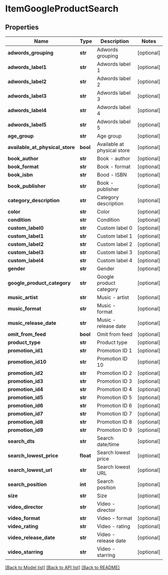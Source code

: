 # ItemGoogleProductSearch

## Properties
Name | Type | Description | Notes
------------ | ------------- | ------------- | -------------
**adwords_grouping** | **str** | Adwords grouping | [optional] 
**adwords_label1** | **str** | Adwords label 1 | [optional] 
**adwords_label2** | **str** | Adwords label 2 | [optional] 
**adwords_label3** | **str** | Adwords label 3 | [optional] 
**adwords_label4** | **str** | Adwords label 4 | [optional] 
**adwords_label5** | **str** | Adwords label 5 | [optional] 
**age_group** | **str** | Age group | [optional] 
**available_at_physical_store** | **bool** | Available at physical store | [optional] 
**book_author** | **str** | Book - author | [optional] 
**book_format** | **str** | Book - format | [optional] 
**book_isbn** | **str** | Bood - ISBN | [optional] 
**book_publisher** | **str** | Book - publisher | [optional] 
**category_description** | **str** | Category description | [optional] 
**color** | **str** | Color | [optional] 
**condition** | **str** | Condition | [optional] 
**custom_label0** | **str** | Custom label 0 | [optional] 
**custom_label1** | **str** | Custom label 1 | [optional] 
**custom_label2** | **str** | Custom label 2 | [optional] 
**custom_label3** | **str** | Custom label 3 | [optional] 
**custom_label4** | **str** | Custom label 4 | [optional] 
**gender** | **str** | Gender | [optional] 
**google_product_category** | **str** | Google product category | [optional] 
**music_artist** | **str** | Music - artist | [optional] 
**music_format** | **str** | Music - format | [optional] 
**music_release_date** | **str** | Music - release date | [optional] 
**omit_from_feed** | **bool** | Omit from feed | [optional] 
**product_type** | **str** | Product type | [optional] 
**promotion_id1** | **str** | Promotion ID 1 | [optional] 
**promotion_id10** | **str** | Promotion ID 10 | [optional] 
**promotion_id2** | **str** | Promotion ID 2 | [optional] 
**promotion_id3** | **str** | Promotion ID 3 | [optional] 
**promotion_id4** | **str** | Promotion ID 4 | [optional] 
**promotion_id5** | **str** | Promotion ID 5 | [optional] 
**promotion_id6** | **str** | Promotion ID 6 | [optional] 
**promotion_id7** | **str** | Promotion ID 7 | [optional] 
**promotion_id8** | **str** | Promotion ID 8 | [optional] 
**promotion_id9** | **str** | Promotion ID 9 | [optional] 
**search_dts** | **str** | Search date/time | [optional] 
**search_lowest_price** | **float** | Search lowest price | [optional] 
**search_lowest_url** | **str** | Search lowest URL | [optional] 
**search_position** | **int** | Search position | [optional] 
**size** | **str** | Size | [optional] 
**video_director** | **str** | Video - director | [optional] 
**video_format** | **str** | Video - format | [optional] 
**video_rating** | **str** | Video - rating | [optional] 
**video_release_date** | **str** | Video - release date | [optional] 
**video_starring** | **str** | Video - starring | [optional] 

[[Back to Model list]](../README.md#documentation-for-models) [[Back to API list]](../README.md#documentation-for-api-endpoints) [[Back to README]](../README.md)


